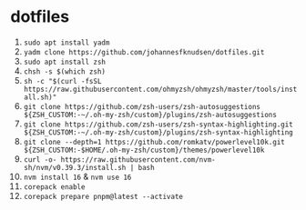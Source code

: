 # dotfiles

1. `sudo apt install yadm`
2. `yadm clone https://github.com/johannesfknudsen/dotfiles.git`
3. `sudo apt install zsh`
4. `chsh -s $(which zsh)`
5. `sh -c "$(curl -fsSL https://raw.githubusercontent.com/ohmyzsh/ohmyzsh/master/tools/install.sh)"`
6. `git clone https://github.com/zsh-users/zsh-autosuggestions ${ZSH_CUSTOM:-~/.oh-my-zsh/custom}/plugins/zsh-autosuggestions`
7. `git clone https://github.com/zsh-users/zsh-syntax-highlighting.git ${ZSH_CUSTOM:-~/.oh-my-zsh/custom}/plugins/zsh-syntax-highlighting`
8. `git clone --depth=1 https://github.com/romkatv/powerlevel10k.git ${ZSH_CUSTOM:-$HOME/.oh-my-zsh/custom}/themes/powerlevel10k`
9. `curl -o- https://raw.githubusercontent.com/nvm-sh/nvm/v0.39.3/install.sh | bash`
10. `nvm install 16` & `nvm use 16`
11. `corepack enable`
12. `corepack prepare pnpm@latest --activate`
